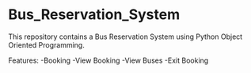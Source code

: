 # Bus_Reservation_System
This repository contains a Bus Reservation System using Python Object Oriented Programming.

Features:
   -Booking
   -View Booking
   -View Buses
   -Exit Booking
